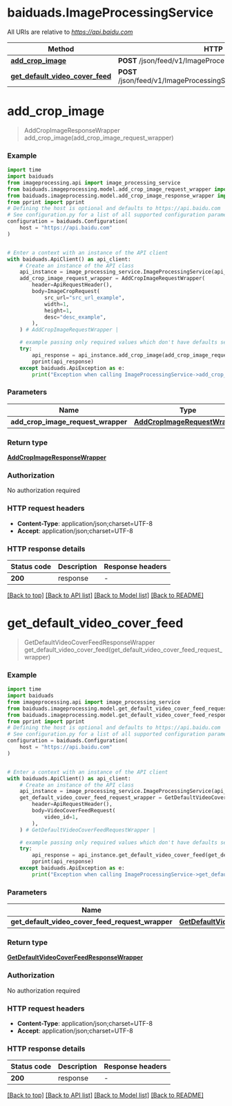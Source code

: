 # baiduads.ImageProcessingService

All URIs are relative to *https://api.baidu.com*

Method | HTTP request | Description
------------- | ------------- | -------------
[**add_crop_image**](ImageProcessingService.md#add_crop_image) | **POST** /json/feed/v1/ImageProcessingService/addCropImage | 
[**get_default_video_cover_feed**](ImageProcessingService.md#get_default_video_cover_feed) | **POST** /json/feed/v1/ImageProcessingService/getDefaultVideoCoverFeed | 


# **add_crop_image**
> AddCropImageResponseWrapper add_crop_image(add_crop_image_request_wrapper)



### Example


```python
import time
import baiduads
from imageprocessing.api import image_processing_service
from baiduads.imageprocessing.model.add_crop_image_request_wrapper import AddCropImageRequestWrapper
from baiduads.imageprocessing.model.add_crop_image_response_wrapper import AddCropImageResponseWrapper
from pprint import pprint
# Defining the host is optional and defaults to https://api.baidu.com
# See configuration.py for a list of all supported configuration parameters.
configuration = baiduads.Configuration(
    host = "https://api.baidu.com"
)


# Enter a context with an instance of the API client
with baiduads.ApiClient() as api_client:
    # Create an instance of the API class
    api_instance = image_processing_service.ImageProcessingService(api_client)
    add_crop_image_request_wrapper = AddCropImageRequestWrapper(
        header=ApiRequestHeader(),
        body=ImageCropRequest(
            src_url="src_url_example",
            width=1,
            height=1,
            desc="desc_example",
        ),
    ) # AddCropImageRequestWrapper | 

    # example passing only required values which don't have defaults set
    try:
        api_response = api_instance.add_crop_image(add_crop_image_request_wrapper)
        pprint(api_response)
    except baiduads.ApiException as e:
        print("Exception when calling ImageProcessingService->add_crop_image: %s\n" % e)
```


### Parameters

Name | Type | Description  | Notes
------------- | ------------- | ------------- | -------------
 **add_crop_image_request_wrapper** | [**AddCropImageRequestWrapper**](AddCropImageRequestWrapper.md)|  |

### Return type

[**AddCropImageResponseWrapper**](AddCropImageResponseWrapper.md)

### Authorization

No authorization required

### HTTP request headers

 - **Content-Type**: application/json;charset=UTF-8
 - **Accept**: application/json;charset=UTF-8


### HTTP response details

| Status code | Description | Response headers |
|-------------|-------------|------------------|
**200** | response |  -  |

[[Back to top]](#) [[Back to API list]](../README.md#documentation-for-api-endpoints) [[Back to Model list]](../README.md#documentation-for-models) [[Back to README]](../README.md)

# **get_default_video_cover_feed**
> GetDefaultVideoCoverFeedResponseWrapper get_default_video_cover_feed(get_default_video_cover_feed_request_wrapper)



### Example


```python
import time
import baiduads
from imageprocessing.api import image_processing_service
from baiduads.imageprocessing.model.get_default_video_cover_feed_request_wrapper import GetDefaultVideoCoverFeedRequestWrapper
from baiduads.imageprocessing.model.get_default_video_cover_feed_response_wrapper import GetDefaultVideoCoverFeedResponseWrapper
from pprint import pprint
# Defining the host is optional and defaults to https://api.baidu.com
# See configuration.py for a list of all supported configuration parameters.
configuration = baiduads.Configuration(
    host = "https://api.baidu.com"
)


# Enter a context with an instance of the API client
with baiduads.ApiClient() as api_client:
    # Create an instance of the API class
    api_instance = image_processing_service.ImageProcessingService(api_client)
    get_default_video_cover_feed_request_wrapper = GetDefaultVideoCoverFeedRequestWrapper(
        header=ApiRequestHeader(),
        body=VideoCoverFeedRequest(
            video_id=1,
        ),
    ) # GetDefaultVideoCoverFeedRequestWrapper | 

    # example passing only required values which don't have defaults set
    try:
        api_response = api_instance.get_default_video_cover_feed(get_default_video_cover_feed_request_wrapper)
        pprint(api_response)
    except baiduads.ApiException as e:
        print("Exception when calling ImageProcessingService->get_default_video_cover_feed: %s\n" % e)
```


### Parameters

Name | Type | Description  | Notes
------------- | ------------- | ------------- | -------------
 **get_default_video_cover_feed_request_wrapper** | [**GetDefaultVideoCoverFeedRequestWrapper**](GetDefaultVideoCoverFeedRequestWrapper.md)|  |

### Return type

[**GetDefaultVideoCoverFeedResponseWrapper**](GetDefaultVideoCoverFeedResponseWrapper.md)

### Authorization

No authorization required

### HTTP request headers

 - **Content-Type**: application/json;charset=UTF-8
 - **Accept**: application/json;charset=UTF-8


### HTTP response details

| Status code | Description | Response headers |
|-------------|-------------|------------------|
**200** | response |  -  |

[[Back to top]](#) [[Back to API list]](../README.md#documentation-for-api-endpoints) [[Back to Model list]](../README.md#documentation-for-models) [[Back to README]](../README.md)

